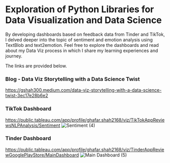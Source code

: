 # Exploration of Python Libraries for Data Visualization and Data Science

By developing dashboards based on feedback data from Tinder and TikTok, I delved deeper into the topic of sentiment and emotion analysis using TextBlob and text2emotion. Feel free to explore the dashboards and read about my Data Viz process in which I share my learning experiences and journey. 

The links are provided below.

### Blog - Data Viz Storytelling with a Data Science Twist
https://gshah300.medium.com/data-viz-storytelling-with-a-data-science-twist-3ec17e28b6e2

### TikTok Dashboard
https://public.tableau.com/app/profile/ghafar.shah2168/viz/TikTokAppReviewsNLPAnalysis/Sentiment
![Sentiment (4)](https://user-images.githubusercontent.com/69779897/236648334-92e814b9-c52f-4fa5-b558-646f47aadd33.png)

### Tinder Dashboard
https://public.tableau.com/app/profile/ghafar.shah2168/viz/TinderAppReviewGooglePlayStore/MainDashboard
![Main Dashboard (5)](https://user-images.githubusercontent.com/69779897/236648342-50b6b4d3-9211-447e-8238-a30c61c4a350.png)
